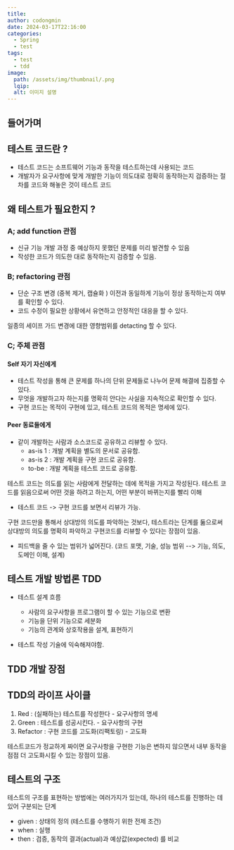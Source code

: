 ```yaml
---
title: 
author: codongmin
date: 2024-03-17T22:16:00
categories:
  - Spring
  - test
tags:
  - test
  - tdd
image:
  path: /assets/img/thumbnail/.png
  lqip: 
  alt: 이미지 설명
---
```


## 들어가며


## 테스트 코드란 ?
- 테스트 코드는 소프트웨어 기능과 동작을 테스트하는데 사용되는 코드
- 개발자가 요구사항에 맞게 개발한 기능이 의도대로 정확히 동작하는지 검증하는 절차를 코드와 해놓은 것이 테스트 코드 


## 왜 테스트가 필요한지 ?

### A; add function 관점
- 신규 기능 개발 과정 중 예상하지 못했던 문제를 미리 발견할 수 있음
- 작성한 코드가 의도한 대로 동작하는지 검증할 수 있음. 
### B; refactoring 관점
- 단순 구조 변경 (중복 제거, 캡슐화 ) 이전과 동일하게 기능이 정상 동작하는지 여부를 확인할 수 있다. 
- 코드 수정이 필요한 상황에서  유연하고 안정적인 대응을 할 수 있다.

일종의 세이프 가드 
변경에 대한 영향범위를 detacting 할 수 있다.

### C; 주체 관점
#### Self 자기 자신에게 
- 테스트 작성을 통해 큰 문제를 하나의 단위 문제들로 나누어 문제 해결에 집중할 수 있다. 
- 무엇을 개발하고자 하는지를 명확히 안다는 사실을 지속적으로 확인할 수 있다. 
- 구현 코드는 목적이 구현에 있고, 테스트 코드의 목적은 명세에 있다. 

#### Peer 동료들에게
- 같이 개발하는 사람과 소스코드로 공유하고 리뷰할 수 있다.
	- as-is 1 : 개발 계획을 별도의 문서로 공유함.
	- as-is 2 : 개발 계획을 구현 코드로 공유함.
	- to-be : 개발 계획을 테스트 코드로 공유함. 

테스트 코드는 의도를 읽는 사람에게 전달하는 데에 목적을 가지고 작성된다.
테스트 코드를 읽음으로써 어떤 것을 하려고 하는지, 어떤 부분이 바뀌는지를 빨리 이해
- 테스트 코드 -> 구현 코드를 보면서 리뷰가 가능.

구현 코드만을 통해서 상대방의 의도를 파악하는 것보다, 테스트라는 단계를 둚으로써 상대방의 의도를 명확히 파악하고 구현코드를 리뷰할 수 있다는 장점이 있음.
- 피드백을 줄 수 있는 범위가 넓어진다. (코드 포맷, 기술, 성능 범위 --> 기능, 의도, 도메인 이해, 설계)


## 테스트 개발 방법론 TDD

- 테스트 설계 흐름 
	- 사람의 요구사항을 프로그램이 할 수 있는 기능으로 변환
	- 기능을 단위 기능으로 세분화 
	- 기능의 관계와 상호작용을 설계, 표현하기

- 테스트 작성 기술에 익숙해져야함. 


## TDD 개발 장점 


## TDD의 라이프 사이클

1. Red : (실패하는) 테스트를 작성한다 - 요구사항의 명세 
2. Green : 테스트를 성공시킨다. - 요구사항의 구현
3. Refactor : 구현 코드를 고도화(리팩토링) - 고도화

테스트코드가 정교하게 짜이면 요구사항을 구현한 기능은 변하지 않으면서 내부 동작을 점점 더 고도화시킬 수 있는 장점이 있음. 


## 테스트의 구조

테스트의 구조를 표현하는 방법에는 여러가지가 있는데, 
하나의 테스트를 진행하는 데 있어 구분되는 단계
- given :  상태의 정의 (테스트를 수행하기 위한 전제 조건)
- when : 실행 
- then : 검증, 동작의 결과(actual)과 예상값(expected) 를 비교 

